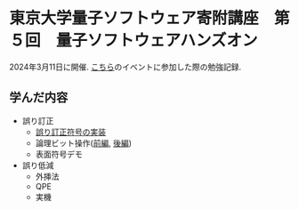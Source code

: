 # 東京大学量子ソフトウェア寄附講座　第５回　量子ソフトウェアハンズオン

2024年3月11日に開催.
[こちら](https://github.com/utokyo-qsw/joint-seminar/tree/main)のイベントに参加した際の勉強記録.

## 学んだ内容

- 誤り訂正
  - [誤り訂正符号の実装](./practice/01_ErrorCorrectionCode.md)
  - 論理ビット操作([前編](./02_LogicalBitByShorCode.md), [後編](03_LogicalBitBySteaneCode.md))
  - 表面符号デモ
- 誤り低減
  - 外挿法
  - QPE
  - 実機



